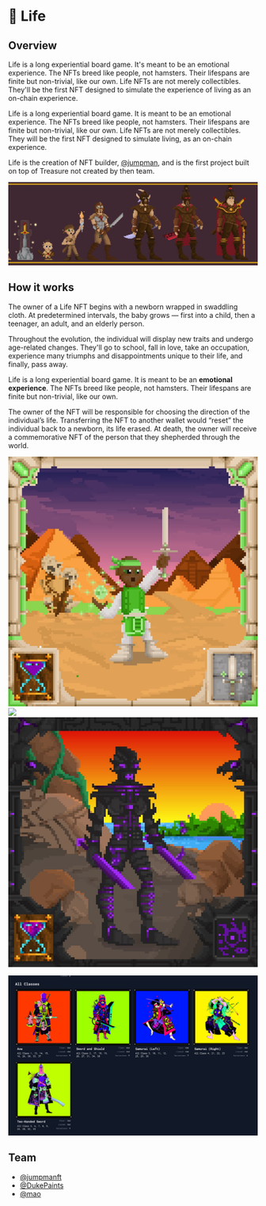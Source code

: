 # 👶 Life

## Overview

Life is a long experiential board game. It's meant to be an emotional experience. The NFTs breed like people, not hamsters. Their lifespans are finite but non-trivial, like our own. Life NFTs are not merely collectibles. They'll be the first NFT designed to simulate the experience of living as an on-chain experience.

Life is a long experiential board game. It is meant to be an emotional experience. The NFTs breed like people, not hamsters. Their lifespans are finite but non-trivial, like our own. Life NFTs are not merely collectibles. They will be the first NFT designed to simulate living, as an on-chain experience.

Life is the creation of NFT builder, [@jumpman](https://twitter.com/jumpmanft), and is the first project built on top of Treasure not created by then team.

![](<../../../.gitbook/assets/1500x500 (1).jpg>)

## How it works

The owner of a Life NFT begins with a newborn wrapped in swaddling cloth. At predetermined intervals, the baby grows — first into a child, then a teenager, an adult, and an elderly person.

Throughout the evolution, the individual will display new traits and undergo age-related changes. They'll go to school, fall in love, take an occupation, experience many triumphs and disappointments unique to their life, and finally, pass away.

Life is a long experiential board game. It is meant to be an **emotional experience**. The NFTs breed like people, not hamsters. Their lifespans are finite but non-trivial, like our own.

The owner of the NFT will be responsible for choosing the direction of the individual’s life. Transferring the NFT to another wallet would “reset” the individual back to a newborn, its life erased. At death, the owner will receive a commemorative NFT of the person that they shepherded through the world.

![](<../../../.gitbook/assets/FGG9q2WUUAcZXWz (1).jpg>) ![](../../../.gitbook/assets/FFYxjuOXsA0\_BPr.jpg) ![](../../../.gitbook/assets/FF8zDcsVcAIRO5T.jpg)

![](<../../../.gitbook/assets/image (5) (1) (1).png>)

## **Team**

* [@jumpmanft](https://twitter.com/jumpmanft)
* [@DukePaints](https://twitter.com/DukePaints)
* [@mao](https://twitter.com/Mezereth)
